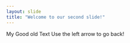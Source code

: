 ```yaml
---
layout: slide
title: "Welcome to our second slide!"
---
```

My Good old Text
Use the left arrow to go back!
